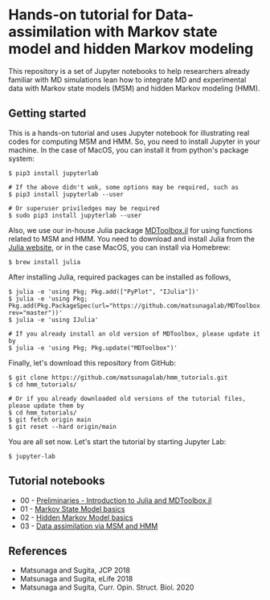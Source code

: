 # Hands-on tutorial for Data-assimilation with Markov state model and hidden Markov modeling

This repository is a set of Jupyter notebooks to help researchers already familiar with MD simulations lean how to integrate MD and experimental data with Markov state models (MSM) and hidden Markov modeling (HMM). 

## Getting started 

This is a hands-on tutorial and uses Jupyter notebook for illustrating real codes for computing MSM and HMM. So, you need to install Jupyter in your machine. In the case of MacOS, you can install it from python's package system:

```
$ pip3 install jupyterlab

# If the above didn't wok, some options may be required, such as
$ pip3 install jupyterlab --user

# Or superuser priviledges may be required
$ sudo pip3 install jupyterlab --user
```

Also, we use our in-house Julia package [MDToolbox.jl](https://github.com/matsunagalab/MDToolbox.jl) for using functions related to MSM and HMM. You need to download and install Julia from the [Julia website](https://julialang.org), or in the case MacOS, you can install via Homebrew:

```
$ brew install julia
```

After installing Julia, required packages can be installed as follows,

```
$ julia -e 'using Pkg; Pkg.add(["PyPlot", "IJulia"])'
$ julia -e 'using Pkg; Pkg.add(Pkg.PackageSpec(url="https://github.com/matsunagalab/MDToolbox.jl.git", rev="master"))'
$ julia -e 'using IJulia'

# If you already install an old version of MDToolbox, please update it by
$ julia -e 'using Pkg; Pkg.update("MDToolbox")'
```

Finally, let's download this repository from GitHub:

```
$ git clone https://github.com/matsunagalab/hmm_tutorials.git
$ cd hmm_tutorials/

# Or if you already downloaded old versions of the tutorial files, please update them by
$ cd hmm_tutorials/
$ git fetch origin main
$ git reset --hard origin/main
```

You are all set now. Let's start the tutorial by starting Jupyter Lab:

```
$ jupyter-lab
```

## Tutorial notebooks

* 00 - [Preliminaries - Introduction to Julia and MDToolbox.jl](https://github.com/matsunagalab/hmm_tutorials/blob/main/00_Preliminaries.ipynb)
* 01 - [Markov State Model basics](https://github.com/matsunagalab/hmm_tutorials/blob/main/01_Markov_State_Model.ipynb)
* 02 - [Hidden Markov Model basics](https://github.com/matsunagalab/hmm_tutorials/blob/main/02_Hidden_Markov_Model.ipynb)
* 03 - [Data assimilation via MSM and HMM](https://github.com/matsunagalab/hmm_tutorials/blob/main/03_Data_Assimilation.ipynb)

## References

* Matsunaga and Sugita, JCP 2018
* Matsunaga and Sugita, eLife 2018
* Matsunaga and Sugita, Curr. Opin. Struct. Biol. 2020

